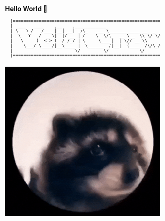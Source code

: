 ## Hello World 👋

<p align="center">
  <pre>
  |===============================================================================|
  | ____   ____    .__    .____________                      .__                  |
  | \   \ /   /___ |__| __| _/\_   ___ \____________ __  _  _|  |   ___________   |
  |  \   Y   /  _ \|  |/ __ | /    \  \/\_  __ \__  \\ \/ \/ /  | _/ __ \_  __ \  |
  |   \     (  <_> )  / /_/ | \     \____|  | \// __ \\     /|  |_\  ___/|  | \/  |
  |    \___/ \____/|__\____ |  \______  /|__|  (____  /\/\_/ |____/\___  >__|     |
  |                        \/         \/            \/                 \/         |
  |===============================================================================|
  </pre>
</p>
<p align="center">
  <img src="Happy My Song GIF by Justin.gif" width="600" />
</p>
<!--
**dung-png/dung-png** is a ✨ _special_ ✨ repository because its `README.md` (this file) appears on your GitHub profile.

Here are some ideas to get you started:

- 🔭 I’m currently working on ...
- 🌱 I’m currently learning ...
- 👯 I’m looking to collaborate on ...
- 🤔 I’m looking for help with ...
- 💬 Ask me about ...
- 📫 How to reach me: ...
- 😄 Pronouns: ...
- ⚡ Fun fact: ...
-->
